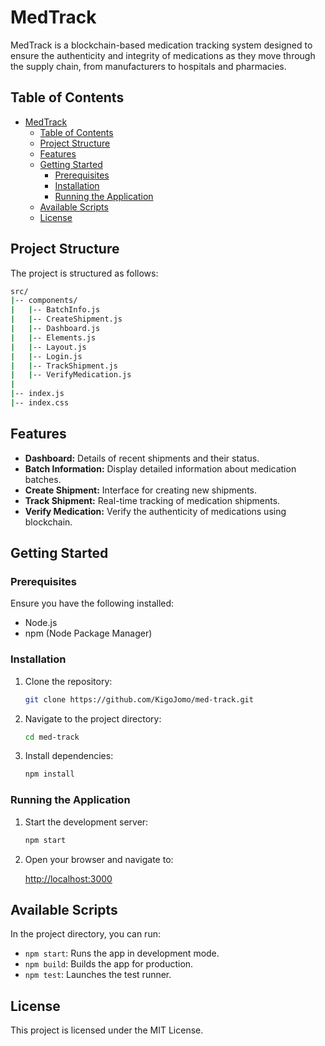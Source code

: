 # MedTrack

MedTrack is a blockchain-based medication tracking system designed to ensure the authenticity and integrity of medications as they move through the supply chain, from manufacturers to hospitals and pharmacies.

## Table of Contents

- [MedTrack](#medtrack)
  - [Table of Contents](#table-of-contents)
  - [Project Structure](#project-structure)
  - [Features](#features)
  - [Getting Started](#getting-started)
    - [Prerequisites](#prerequisites)
    - [Installation](#installation)
    - [Running the Application](#running-the-application)
  - [Available Scripts](#available-scripts)
  - [License](#license)

## Project Structure

The project is structured as follows:

``` bash
src/
|-- components/
|   |-- BatchInfo.js
|   |-- CreateShipment.js
|   |-- Dashboard.js
|   |-- Elements.js
|   |-- Layout.js
|   |-- Login.js
|   |-- TrackShipment.js
|   |-- VerifyMedication.js
|
|-- index.js
|-- index.css
```

## Features

- **Dashboard:** Details of recent shipments and their status.
- **Batch Information:** Display detailed information about medication batches.
- **Create Shipment:** Interface for creating new shipments.
- **Track Shipment:** Real-time tracking of medication shipments.
- **Verify Medication:** Verify the authenticity of medications using blockchain.

## Getting Started

### Prerequisites

Ensure you have the following installed:

- Node.js
- npm (Node Package Manager)

### Installation

1. Clone the repository:

    ```bash
    git clone https://github.com/KigoJomo/med-track.git
    ```

2. Navigate to the project directory:

    ```bash
    cd med-track
    ```

3. Install dependencies:

    ```bash
    npm install
    ```

### Running the Application

1. Start the development server:

    ```bash
    npm start
    ```

2. Open your browser and navigate to:

    <http://localhost:3000>

## Available Scripts

In the project directory, you can run:

- `npm start`: Runs the app in development mode.
- `npm build`: Builds the app for production.
- `npm test`: Launches the test runner.

## License

This project is licensed under the MIT License.
